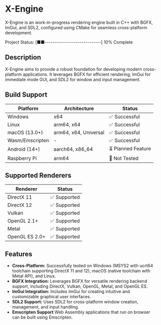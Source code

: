 # X-Engine
X-Engine is an work-in-progress rendering engine built in C++ with BGFX, ImGui, and SDL2, configured using CMake for seamless cross-platform development.

Project Status: [■■-----------------------------] 10% Complete


## Description
X-Engine aims to provide a robust foundation for developing modern cross-platform applications. It leverages BGFX for efficient rendering, ImGui for immediate mode GUI, and SDL2 for window and input management.

## Build Support

| Platform       | Architecture              | Status              |
| -------------- | ------------------------- | ------------------  |
| Windows        | x64                       | ✅ Successful       |
| Linux          | arm64, x64                | ✅ Successful       |
| macOS  (13.0+) | arm64, x64, Universal     | ✅ Successful       |
| Wasm/Emscripten| -                         | ✅ Successful      |
| Android (14+)  | aarch64, x86_64           | ⏳ Planned Feature  |
| Raspberry Pi   | arm64                     | 📝 Not Tested       |


## Supported Renderers

| Renderer        | Status             |
| --------------- | ------------------ |
| DirectX 11      | ✅ Supported       |
| DirectX 12      | ✅ Supported       |
| Vulkan          | ✅ Supported       |
| OpenGL 2.1+     | ✅ Supported       |
| Metal           | ✅ Supported       |
| OpenGL ES 2.0+  | ✅ Supported       |

## Features
- **Cross-Platform:** Successfully tested on Windows (MSYS2 with ucrt64 toolchain supporting DirectX 11 and 12), macOS (native toolchain with Metal API), and Linux.
- **BGFX Integration:** Leverages BGFX for versatile rendering backend support, including DirectX, Vulkan, OpenGL, Metal, and OpenGL ES.
- **ImGui Integration:** Includes ImGui for creating intuitive and customizable graphical user interfaces.
- **SDL2 Support:** Uses SDL2 for cross-platform window creation, management, and input handling.
- **Emscripten Support** Web Assembly applications that run on browser can be built using Emscripten.
